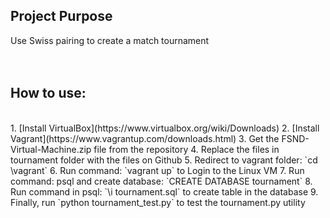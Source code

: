 ## Project Purpose

Use Swiss pairing to create a match tournament
<br />
<br />
<br />


## How to use:
<br />
1. [Install VirtualBox](https://www.virtualbox.org/wiki/Downloads)
2. [Install Vagrant](https://www.vagrantup.com/downloads.html)
3. Get the FSND-Virtual-Machine.zip file from the repository
4. Replace the files in tournament folder with the files on Github
5. Redirect to vagrant folder: `cd \vagrant` 
6. Run command: `vagrant up` to Login to the Linux VM
7. Run command: psql and create database: `CREATE DATABASE tournament`
8. Run command in psql: `\i tournament.sql` to create table in the database
9. Finally, run `python tournament_test.py` to test the tournament.py utility


